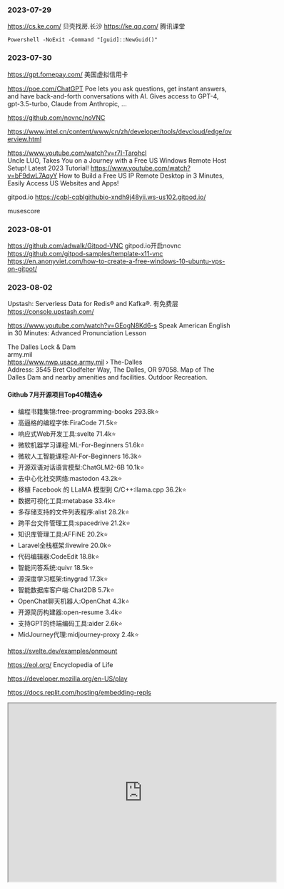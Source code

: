 ### 2023-07-29
https://cs.ke.com/ 贝壳找房.长沙
https://ke.qq.com/ 腾讯课堂

`Powershell -NoExit -Command "[guid]::NewGuid()"`

### 2023-07-30
https://gpt.fomepay.com/ 美国虚拟信用卡

https://poe.com/ChatGPT Poe lets you ask questions, get instant answers, and have back-and-forth conversations with AI. Gives access to GPT-4, gpt-3.5-turbo, Claude from Anthropic, ...

https://github.com/novnc/noVNC

https://www.intel.cn/content/www/cn/zh/developer/tools/devcloud/edge/overview.html

https://www.youtube.com/watch?v=r7I-TarohcI  
Uncle LUO, Takes You on a Journey with a Free US Windows Remote Host Setup! Latest 2023 Tutorial!
https://www.youtube.com/watch?v=bF9dwL7AqyY
How to Build a Free US IP Remote Desktop in 3 Minutes, Easily Access US Websites and Apps!

gitpod.io https://cqbl-cqblgithubio-xndh9j48yii.ws-us102.gitpod.io/

musescore

### 2023-08-01
https://github.com/adwalk/Gitpod-VNC gitpod.io开启novnc
https://github.com/gitpod-samples/template-x11-vnc
https://en.anonyviet.com/how-to-create-a-free-windows-10-ubuntu-vps-on-gitpot/

### 2023-08-02
Upstash: Serverless Data for Redis® and Kafka®. 有免费层 https://console.upstash.com/

https://www.youtube.com/watch?v=GEogN8Kd6-s Speak American English in 30 Minutes: Advanced Pronunciation Lesson


The Dalles Lock & Dam  
army.mil  
https://www.nwp.usace.army.mil › The-Dalles  
Address: 3545 Bret Clodfelter Way, The Dalles, OR 97058. Map of The Dalles Dam and nearby amenities and facilities. Outdoor Recreation.

#### Github 7月开源项目Top40精选�
- 编程书籍集锦:free-programming-books 293.8k⭐
- 高逼格的编程字体:FiraCode 71.5k⭐
- 响应式Web开发工具:svelte 71.4k⭐
- 微软机器学习课程:ML-For-Beginners 51.6k⭐
- 微软人工智能课程:AI-For-Beginners 16.3k⭐
- 开源双语对话语言模型:ChatGLM2-6B 10.1k⭐
- 去中心化社交网络:mastodon 43.2k⭐
- 移植 Facebook 的 LLaMA 模型到 C/C++:llama.cpp 36.2k⭐
- 数据可视化工具:metabase 33.4k⭐
- 多存储支持的文件列表程序:alist 28.2k⭐
- 跨平台文件管理工具:spacedrive 21.2k⭐
- 知识库管理工具:AFFiNE 20.2k⭐
- Laravel全栈框架:livewire 20.0k⭐
- 代码编辑器:CodeEdit 18.8k⭐
- 智能问答系统:quivr 18.5k⭐
- 源深度学习框架:tinygrad 17.3k⭐
- 智能数据库客户端:Chat2DB 5.7k⭐
- OpenChat聊天机器人:OpenChat 4.3k⭐
- 开源简历构建器:open-resume 3.4k⭐
- 支持GPT的终端编码工具:aider 2.6k⭐
- MidJourney代理:midjourney-proxy 2.4k⭐

https://svelte.dev/examples/onmount

https://eol.org/ Encyclopedia of Life

https://developer.mozilla.org/en-US/play

https://docs.replit.com/hosting/embedding-repls  
<iframe src="https://replit.com/@a_boy/vue123?lite=true" width="600" height="400" />

https://github.com/dsrw/enu 3D live coding, implemented in Nim.

https://mastodon.social/
m.cmx.im 是由 Mastodon 驱动的去中心化社交网络的一部分。

https://nodepad.space/ Rapid notes and serendipitous ideation

https://muted.io/cheat-sheet/?ref=websitehunt.co An interactive music theory cheat sheet to get all you need at a glance: keys, scales, modes, notes, chords and intervals.

Unsplash.com
Free (do whatever you want) high-resolution photos.

https://web.archive.org/ Wayback Machine
Explore more than 664 billion web pages saved over time

https://quicknote.io/mynotes

2023魅客杯·智领奖评选结果正式公布，戴尔Latitude 9440 2-in-1笔记本凭借优秀的外观、功能设计，贴近用户需求的硬件配置、轻薄便携的机身以及智能调优软件赋能等特性，为顶级商用用户带来了出色的办公体验，在本届魅客杯·智领奖评选中，荣获消费电子优秀产品奖。

SpleeterGUI - Music source separation desktop app

https://replit.com/@a_boy/HackerNews a svelte example  
<iframe src="https://replit.com/@a_boy/HackerNews?embed=1" width="600" height="400" />

2023-05-20 收到小米平板，感觉很好
 
 剑桥English in use 系列图书
 
 Recamán's sequence Sound representation 
 This is not a permutation of the integers: the first repeated term is 
{\displaystyle 42=a_{24}=a_{20}}.[7] Another one is 
{\displaystyle 43=a_{18}=a_{26}}.  Neil Sloane has conjectured that every number eventually appears,but it has not been proved. Even though 10＃230 terms have been calculated (in 2018), the number 852,655 has not appeared on the list.
 
https://github.com/mushan0x0/AI0x0.com  
一个多模态多模型通用型的全能 AI 查询生成桌面悬浮助手应用

### 2023-07-17
青岛航母基地位于山东省青岛市黄岛区小口子港，在利根湾沿岸古镇口岸的东部地区，是我国北方海军的重要基地。

它的占地面积有10.7平方公里，相当于1500个足球场。它的水域面积有3.9平方公里，建有三段防波堤和多座突堤码头，能够提供30个泊位，可同时停泊10多艘导弹驱逐舰和一艘航空母舰。

### 2023-07-18
Of course, P3 is not an induced subgraph of K3, though:

```
k3 = graphs.CompleteGraph(3); p3 = graphs.PathGraph(3)
k3.relabel(list('abc'))
k3.subgraph_search(p3, induced=True) is None
#True
```

The genus of a graph is the minimal integer n such that the graph can be drawn without crossing itself on a sphere with n handles (i.e. an oriented surface of the genus n). Thus, a planar graph has genus 0, because it can be drawn on a sphere without self-crossing.

The smallest cubic graphs with crossing numbers 1–8 and 11 are known (sequence A110507 in the OEIS). The smallest 1-crossing cubic graph is the complete bipartite graph K3,3, with 6 vertices. The smallest 2-crossing cubic graph is the Petersen graph, with 10 vertices. The smallest 3-crossing cubic graph is the Heawood graph, with 14 vertices. The smallest 4-crossing cubic graph is the Möbius-Kantor graph, with 16 vertices. The smallest 5-crossing cubic graph is the Pappus graph, with 18 vertices. The smallest 6-crossing cubic graph is the Desargues graph, with 20 vertices. None of the four 7-crossing cubic graphs, with 22 vertices, are well known.[14] The smallest 8-crossing cubic graphs include the Nauru graph and the McGee graph or (3,7)-cage graph, with 24 vertices.[15] The smallest 11-crossing cubic graphs include the Coxeter graph with 28 vertices.[16]

In 2009, Pegg and Exoo conjectured that the smallest cubic graph with crossing number 13 is the Tutte–Coxeter graph and the smallest cubic graph with crossing number 170 is the Tutte 12-cage.[15][17]

There has been much research on Hamiltonicity of cubic graphs. In 1880, P.G. Tait conjectured that every cubic polyhedral graph has a Hamiltonian circuit. William Thomas Tutte provided a counter-example to Tait's conjecture, the 46-vertex Tutte graph, in 1946. In 1971, Tutte conjectured that all bicubic graphs are Hamiltonian. However, Joseph Horton provided a counterexample on 96 vertices, the Horton graph.[7] Later, Mark Ellingham constructed two more counterexamples: the Ellingham–Horton graphs.[8][9] Barnette's conjecture, a still-open combination of Tait's and Tutte's conjecture, states that every bicubic polyhedral graph is Hamiltonian. When a cubic graph is Hamiltonian, LCF notation allows it to be represented concisely.

### 2023-07-19
清华大学出版社-图书详情-《人工智能的数学基础》

拉斯维加斯巨型球

极摩客今日发布了全新的K3 Pro迷你主机，该主机搭载英特尔i7-12650H处理器，标配24GB内存的准系统售价为2599元，再加1TB SSD首发定价2799元。

人生九不争
跟父母，不争口舌。
跟朋友，不争面子。
跟领导，不争高低。
跟小人，不争道理。
跟伴侣，不争对错。
跟亲戚，不争穷富。
跟贵人，不争名利。
跟孩子，不争脾气。
跟自己，不争得失。

阿里推出了一款集成AI功能的免费的多数据库客户端工具—Chat2DB。可以彻底抛弃navicat和dbeaver了。git上面的地址是：https://github.com/chat2db/Chat2DB

Gauss-Bonnet formula 高斯一波涅公式

### 2023-07-28
高中作文是很多人的一大难关，在我看来，写作技巧就是多写、多练、多思考。我认为作文有这么四个标准：

一文采：纵横捭阖、豪放不羁、辞藻华美、缱绻旖旎、甚至平淡朴实，只要语句通顺，风格鲜明，皆可体现文采；
二结构：逻辑严密、详略得当、错落有致、层次鲜明，可一眼看出清晰的行文脉络；
三内容：素材丰富、引例得当、语言简练，使文章充实丰富不干瘪，简洁明快不拖拉；
四思想：忧国伤时、针砭时弊、哲理思辨、叩问人生，这需要丰厚的积累和深入的思考。

块垒生而气不平，气不平而风生。人之志如风，起于青萍之末，却常止于草莽之间。

《诗》云：“靡不有初，鲜克有终”。故莫要一鼓作气再衰三竭，当有恒心毅力，须知飞瀑之下，必有深潭。一曝十寒，易生之物弗长；揠苗助长，良苗成槁也。

https://ocw.mit.edu/
https://news.mit.edu/2023/gilbert-strang-made-linear-algebra-fun-0531


https://www.sciencemag.org/
https://www.nature.com/
https://www.sciencedirect.com/
https://onlinelibrary.wiley.com/
http://www.chinaxiv.org/home.htm 中科院科技论文预发布
ais.cn 
Tex live 2023

https://media.mit.edu/  mit媒体实验室

https://xueqiu.com/ 聪明的投资者都在这里

唯一不变的是变化本身。
最近三年，福布斯中国最佳CEO榜单的更迭频率远高于2020年之前。今年，仅有10位CEO成为连续入围者。如果将时间线拉长到过去三年，则仅有比亚迪、宁德时代与汇川技术三家公司的CEO依靠稳定的评分保持连胜。

比亚迪的成功很容易让人联想到1955年的丰田（Toyota）。

此外，在今年的名单中，互联网公司CEO大面积缺席的情况有所改善。2020年，黄峥离开拼多多。此后，陈磊与赵佳臻帮助公司应对疫情冲击，实现全球化突围，带领拼多多向高质量发展转型。他们两位也成为今年榜单中排名最高的互联网公司CEO，并列第三。

如果人类未来真的成为了硅基生命的垫脚石，那么再回看叶凌瀚的《LUCY》系列作品会发现，他记录了一批“猴子”开始直立行走过程。
本文为福布斯中文网版权所有，未经允许不得转载。如需转载请联系wechat@forbeschina.com

微软 Edge 浏览器发布了一则介绍名为“Edgehog”的小刺猬的视频推文。在视频中，这只名为“Edgehog”的小刺猬在笔记本电脑的键盘上来回走动。

距离 ChatGLM2 系列模型发布已有月余。日前，GLM 技术团队公布了 ChatGLM2-12B 在部分中英文典型数据集上的评测效果，数据集包括 MMLU(英文)、C-Eval(中文)、GSM8K(数学) 和 BBH(英文) 等。

什么是 .bit ？
.bit 是 Web 3.0 中的跨链去中心化身份 (DID) 系统，支持任意公链管理。它可以被用作是数字资产统一的收款账户，搭建个人的多链 NFT 展览馆/个人商店，DApp 中通用的用户名， 访问一般互联网服务的账户使用等等。现已被 Web3 广泛使用和认可，被众多主流钱包和应用所集成。前往 DID.ID 68 查看 .bit 数据。

NFT的全称是Non-Fungible Tokens，中文常翻译为“不可同质化代币/不可替代代币”。简单地说，NFT是区块链的一个条目，而区块链是类似于比特币等加密货币的去中心化数字账本技术。
因为NFT不可替代的特性，这意味着它可以用来代表独一无二的东西，比如博物馆里的蒙娜丽莎原画，或者一块土地的所有权。

https://github.com/mouse484/jupyterlab-gitpod

Chat2DB 是一款有开源免费的多数据库客户端工具，支持windows、mac本地安装，也支持服务器端部署，web网页访问。阿里出品。和传统的数据库客户端软件Navicat、DBeaver 相比Chat2DB集成了AIGC的能力，能够将自然语言转换为SQL，也可以将SQL转换为自然语言

moviepy​ 是一个 Python 库，用于视频编辑和处理。

LiteDB是类似于MongoDB的轻量级嵌入式数据库。它完全使用C#开发。

win12网页版网址：http://www.does5.cn/